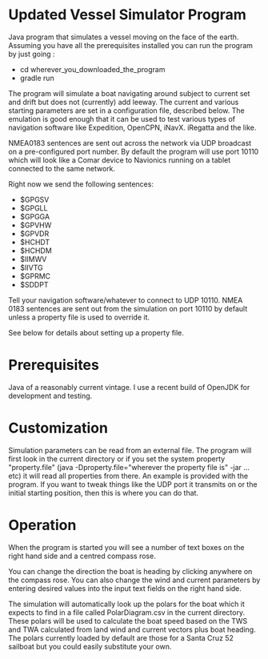 
# Updated Vessel Simulator Program

Java program that simulates a vessel moving on the face of the earth. Assuming you have all
the prerequisites installed you can run the program by just going :

- cd wherever_you_downloaded_the_program
- gradle run

The program will simulate a boat navigating around subject to current set and drift but
does not (currently) add leeway. The current and various starting parameters are
set in a configuration file, described below. The emulation is good enough that it can be
used to test various types of navigation software like Expedition, OpenCPN, iNavX. iRegatta
and the like.

NMEA0183 sentences are sent out across the network via UDP broadcast on a pre-configured port
number. By default the program will use port 10110 which will look like a Comar device to Navionics
running on a tablet connected to the same network.

Right now we send the following sentences:

- $GPGSV
- $GPGLL
- $GPGGA
- $GPVHW
- $GPVDR
- $HCHDT
- $HCHDM
- $IIMWV
- $IIVTG
- $GPRMC
- $SDDPT

Tell your navigation software/whatever to connect to UDP 10110. NMEA 0183 sentences are sent out from
the simulation on port 10110 by default unless a property file is used to override it.

See below for details about setting up a property file.

# Prerequisites

Java of a reasonably current vintage. I use a recent build of OpenJDK for development and testing.

# Customization

Simulation parameters can be read from an external file. The program will first look in the current directory or if
you set the system property "property.file" (java -Dproperty.file="wherever the property file is" -jar ... etc) it
will read all properties from there. An example is provided with the program. If you want to tweak things like the
UDP port it transmits on or the initial starting position, then this is where you can do that.

# Operation

When the program is started you will see a number of text boxes on the right hand side and a centred compass rose.

You can change the direction the boat is heading by clicking anywhere on the compass rose. You can also change the
wind and current parameters by entering desired values into the input text fields on the right hand side.

The simulation will automatically look up the polars for the boat which it expects to find in a file called
PolarDiagram.csv in the current directory. These polars will be used to calculate the boat speed based on the
TWS and TWA calculated from land wind and current vectors plus boat heading. The polars currently loaded by
default are those for a Santa Cruz 52 sailboat but you could easily substitute your own.
